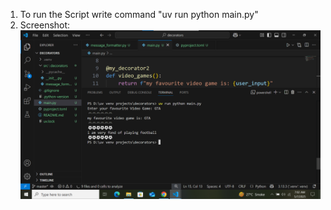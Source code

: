 1) To run the Script write command "uv run python main.py"
2) Screenshot:
![alt text](<Decorators Assignment.png>)
